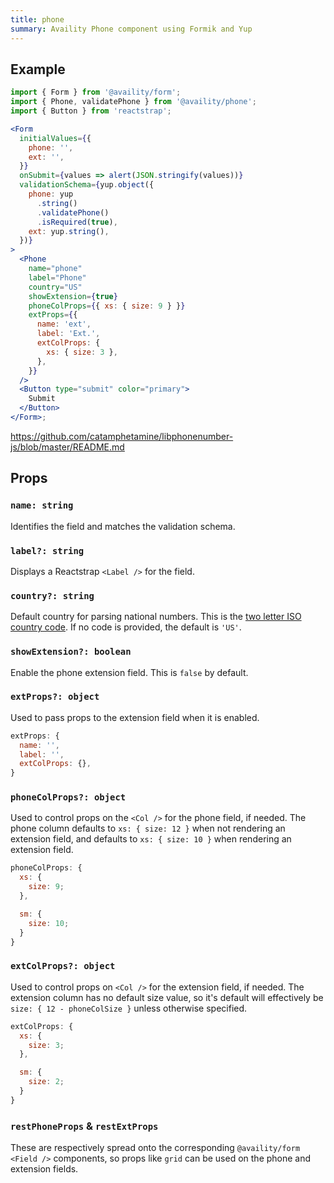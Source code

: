 ```yaml
---
title: phone
summary: Availity Phone component using Formik and Yup
---
```


## Example

```jsx live=true viewCode=true
import { Form } from '@availity/form';
import { Phone, validatePhone } from '@availity/phone';
import { Button } from 'reactstrap';

<Form
  initialValues={{
    phone: '',
    ext: '',
  }}
  onSubmit={values => alert(JSON.stringify(values))}
  validationSchema={yup.object({
    phone: yup
      .string()
      .validatePhone()
      .isRequired(true),
    ext: yup.string(),
  })}
>
  <Phone
    name="phone"
    label="Phone"
    country="US"
    showExtension={true}
    phoneColProps={{ xs: { size: 9 } }}
    extProps={{
      name: 'ext',
      label: 'Ext.',
      extColProps: {
        xs: { size: 3 },
      },
    }}
  />
  <Button type="submit" color="primary">
    Submit
  </Button>
</Form>;
```

<https://github.com/catamphetamine/libphonenumber-js/blob/master/README.md>

## Props

### `name: string`

Identifies the field and matches the validation schema.

### `label?: string`

Displays a Reactstrap `<Label />` for the field.

### `country?: string`

Default country for parsing national numbers. This is the [two letter ISO country code](https://en.wikipedia.org/wiki/ISO_3166-1_alpha-2). If no code is provided, the default is `'US'`.

### `showExtension?: boolean`

Enable the phone extension field. This is `false` by default.

### `extProps?: object`

Used to pass props to the extension field when it is enabled.

```js
extProps: {
  name: '',
  label: '',
  extColProps: {},
}
```

### `phoneColProps?: object`

Used to control props on the `<Col />` for the phone field, if needed. The phone column defaults to `xs: { size: 12 }` when not rendering an extension field, and defaults to `xs: { size: 10 }` when rendering an extension field.

```js
phoneColProps: {
  xs: {
    size: 9;
  },

  sm: {
    size: 10;
  }
}
```

### `extColProps?: object`

Used to control props on `<Col />` for the extension field, if needed. The extension column has no default size value, so it's default will effectively be `size: { 12 - phoneColSize }` unless otherwise specified.

```js
extColProps: {
  xs: {
    size: 3;
  },

  sm: {
    size: 2;
  }
}
```

### `restPhoneProps` & `restExtProps`

These are respectively spread onto the corresponding `@availity/form` `<Field />` components, so props like `grid` can be used on the phone and extension fields.
